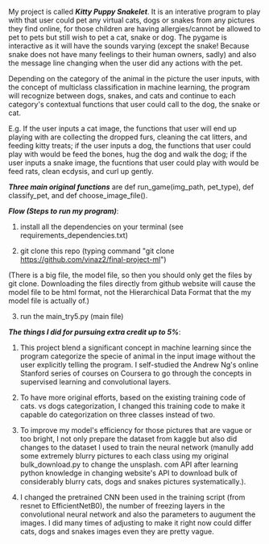 My project is called ***Kitty Puppy Snakelet***. It is an interative program to play with that user could pet any virtual cats, dogs or snakes from any pictures they find online, for those children are having allergies/cannot be allowed to pet to pets but still wish to pet a cat, snake or dog. The pygame is interactive as it will have the sounds varying (except the snake! Because snake does not have many feelings to their human owners, sadly) and also the message line changing when the user did any actions with the pet. 


Depending on the category of the animal in the picture the user inputs, with the concept of multiclass classification in machine learning, the program will recognize between dogs, snakes, and cats and continue to each category's contextual functions that user could call to the dog, the snake or cat. 


E.g. If the user inputs a cat image, the functions that user will end up playing with are collecting the dropped furs, cleaning the cat litters, and feeding kitty treats; if the user inputs a dog, the functions that user could play with would be feed the bones, hug the dog and walk the dog; if the user inputs a snake image, the fucntions that user could play with would be feed rats, clean ecdysis, and curl up gently. 

***Three main original functions*** are def run_game(img_path, pet_type), def classify_pet, and def choose_image_file().


***Flow (Steps to run my program)***:

1. install all the dependencies on your terminal (see requirements_dependencies.txt)

2. git clone this repo (typing command "git clone https://github.com/vinaz2/final-project-ml")

(There is a big file, the model file, so then you should only get the files by git clone. Downloading the files directly from github website will cause the model file to be html format, not the Hierarchical Data Format that the my model file is actually of.)

3. run the main_try5.py (main file)


***The things I did for pursuing extra credit up to 5%***:

1. This project blend a significant concept in machine learning since the program categorize the specie of animal in the input image without the user explicitly telling the program. I self-studied the Andrew Ng's online Stanford series of courses on Coursera to go through the concepts in supervised learning and convolutional layers. 

2. To have more original efforts, based on the existing training code of cats. vs dogs categorization, I changed this training code to make it capable do categorization on three classes instead of two.

3. To improve my model's efficiency for those pictures that are vague or too bright, I not only prepare the dataset from kaggle but also did changes to the dataset I used to train the neural network (manully add some extremely blurry pictures to each class using my original bulk_download.py to change the unsplash. com API after learning python knowledge in changing website's API to download bulk of considerably blurry cats, dogs and snakes pictures systematically.). 

4. I changed the pretrained CNN been used in the training script (from resnet to EfficientNetB0), the number of freezing layers in the convolutional neural network and also the parameters to augument the images. I did many times of adjusting to make it right now could differ cats, dogs and snakes images even they are pretty vague.














